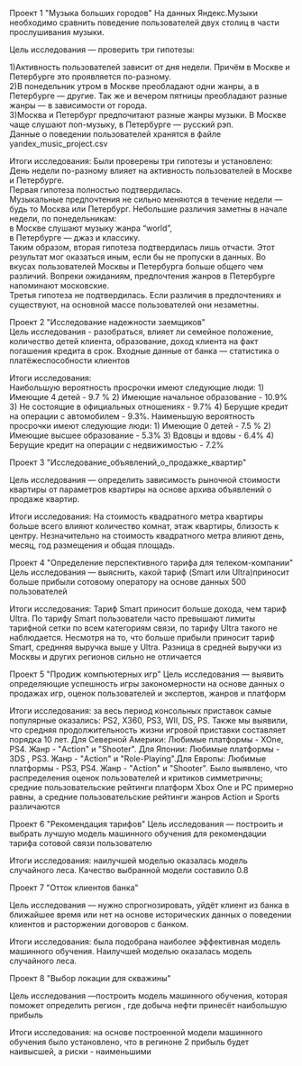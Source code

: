 Проект 1 "Музыка больших городов"
На данных Яндекс.Музыки необходимо сравнить поведение пользователей двух столиц в части прослушивания музыки.

Цель исследования — проверить три гипотезы:

1)Активность пользователей зависит от дня недели. Причём в Москве и Петербурге это проявляется по-разному.<br/>
2)В понедельник утром в Москве преобладают одни жанры, а в Петербурге — другие. Так же и вечером пятницы преобладают разные жанры — в зависимости от города.<br/>
3)Москва и Петербург предпочитают разные жанры музыки. В Москве чаще слушают поп-музыку, в Петербурге — русский рэп.<br/>
Данные о поведении пользователей хранятся в файле yandex_music_project.csv<br/>

Итоги исследования:
Были проверены три гипотезы и установлено:<br/>
День недели по-разному влияет на активность пользователей в Москве и Петербурге.<br/>
Первая гипотеза полностью подтвердилась.<br/>
Музыкальные предпочтения не сильно меняются в течение недели — будь то Москва или Петербург. Небольшие различия заметны в начале недели, по понедельникам:<br/>
в Москве слушают музыку жанра “world”,<br/>
в Петербурге — джаз и классику.<br/>
Таким образом, вторая гипотеза подтвердилась лишь отчасти. Этот результат мог оказаться иным, если бы не пропуски в данных.
Во вкусах пользователей Москвы и Петербурга больше общего чем различий. Вопреки ожиданиям, предпочтения жанров в Петербурге напоминают московские.<br/>
Третья гипотеза не подтвердилась. Если различия в предпочтениях и существуют, на основной массе пользователей они незаметны.<br/>


Проект 2 "Исследование надежности заемщиков"<br/>
Цель исследования - разобраться, влияет ли семейное положение, количество детей клиента, образование, доход клиента на факт погашения кредита в срок. Входные данные от банка — статистика о платёжеспособности клиентов<br/>

Итоги исследования:<br/>
Наибольшую вероятность просрочки имеют следующие люди: 1) Имеющие 4 детей - 9.7 % 2) Имеющие начальное образование - 10.9% 3) Не состоящие в официальных отношениях - 9.7% 4) Берущие кредит на операции с автомобилем - 9.3%. Наименьшую вероятность просрочки имеют следующие люди: 1) Имеющие 0 детей - 7.5 % 2) Имеющие высшее образование - 5.3% 3) Вдовцы и вдовы - 6.4% 4) Берущие кредит на операции с недвижимостью - 7.2%<br/>

Проект 3 "Исследование_объявлений_о_продажке_квартир"

Цель исследования — определить зависимость рыночной стоимости квартиры  от параметров квартиры на основе архива объявлений о продаже квартир.

Итоги исследования: На стоимость квадратного метра квартиры больше всего влияют количество комнат, этаж квартиры, близость к центру. Незначительно на стоимость квадратного метра влияют день, месяц, год размещения и общая площадь.

Проект 4 "Определение перспективного тарифа для телеком-компании"
Цель исследования — выяснить, какой тариф (Smart или Ultra)приносит больше прибыли сотовому оператору на основе данных 500 пользователей

Итоги исследования: Тариф Smart приносит больше дохода, чем тариф Ultra. По тарифу Smart пользователи часто превышают лимиты тарифной сетки по всем категориям связи, по тарифу Ultra такого не наблюдается. Несмотря на то, что больше прибыли приносит тариф Smart, среднняя выручка выше у Ultra. Разница в средней выручки из Москвы и других регионов сильно не отличается

Проект 5 "Продиж компьютерных игр"
Цель исследования — выявить определяющие успешность игры закономерности на основе данных о продажах игр, оценок пользователей и экспертов, жанров и платформ

Итоги исследования: за весь период консольных приставок самые популярные оказались: PS2, X360, PS3, WII, DS, PS. Также мы выявили, что средняя продолжительность жизни игровой приставки составляет порядка 10 лет. Для Северной Америки: Любимые платформы - XOne, PS4. Жанр - "Action" и "Shooter". Для Японии: Любимые платформы - 3DS , PS3. Жанр - "Action" и "Role-Playing".Для Европы: Любимые платформы - PS3, PS4. Жанр - "Action" и "Shooter". Было выявлено, что распределения оценок пользователей и критиков симметричны; cредние пользовательские рейтинги платформ Xbox One и PC примерно равны, а средние пользовательские рейтинги жанров Action и Sports различаются

Проект 6 "Рекомендация тарифов"
Цель исследования — построить и выбрать лучшую модель машинного обучения для рекомендации тарифа сотовой связи пользователю 

Итоги исследования: наилучшей моделью оказалась модель случайного леса. Качество выбранной модели составило 0.8

Проект 7 "Отток клиентов банка"

Цель исследования — нужно спрогнозировать, уйдёт клиент из банка в ближайшее время или нет на основе исторических данных о поведении клиентов и расторжении договоров с банком. 

Итоги исследования: была подобрана наиболее эффективная модель машинного обучения. Наилучшей моделью оказалась модель случайного леса.

Проект 8 "Выбор локации для скважины"

Цель исследования —построить модель машинного обучения, которая поможет определить регион , где добыча нефти принесёт наибольшую прибыль

Итоги исследования: на основе построенной модели машинного обучения было установлено, что в региноне 2 прибыль будет наивысшей, а риски - наименьшими
